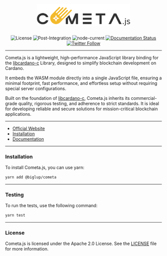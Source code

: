 <div align="center">
  <a href="" target="_blank">
    <img align="center" width="300" src="assets/cometa_js.png">
  </a>
</div>

<br>

<div align="center">

![License](https://img.shields.io/badge/license-Apache%202.0-blue.svg)
![Post-Integration](https://github.com/Biglup/cometa.js/actions/workflows/unit-test.yml/badge.svg)
![node-current](https://img.shields.io/node/v/@biglup/cometa)
[![Documentation Status](https://app.readthedocs.org/projects/cometajs/badge/?version=latest)](https://cometajs.readthedocs.io/en/latest/?badge=latest)
[![Twitter Follow](https://img.shields.io/twitter/follow/BiglupLabs?style=social)](https://x.com/BiglupLabs)

</div>

<hr>

Cometa.js is a lightweight, high-performance JavaScript library binding for the [libcardano-c](https://github.com/Biglup/cardano-c) Library, designed to simplify blockchain development on Cardano.

It embeds the WASM module directly into a single JavaScript file, ensuring a minimal footprint, fast performance, and effortless setup without requiring special server configurations.

Built on the foundation of [libcardano-c](https://github.com/Biglup/cardano-c), Cometa.js inherits its commercial-grade quality, rigorous testing, and adherence to strict standards. It is ideal for developing reliable and secure solutions for mission-critical blockchain applications.
<hr>

- [Official Website](https://cometa.dev/)
- [Installation](#installation)
- [Documentation](https://cometajs.readthedocs.io/en/latest/?badge=latest)

<hr>

### **Installation**

To install Cometa.js, you can use yarn:

```bash
yarn add @biglup/cometa
```

<hr>

### **Testing**

To run the tests, use the following command:

```bash
yarn test
```

<hr>

### **License**

Cometa.js is licensed under the Apache 2.0 License. See the [LICENSE](LICENSE) file for more information.
